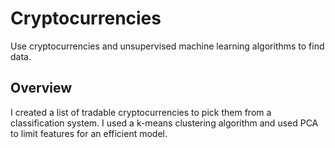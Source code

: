 # Cryptocurrencies
Use cryptocurrencies and unsupervised machine learning algorithms to find data.

## Overview
I created a list of tradable cryptocurrencies to pick them from a classification system. I used a k-means clustering algorithm and used PCA to limit features for an efficient model. 
